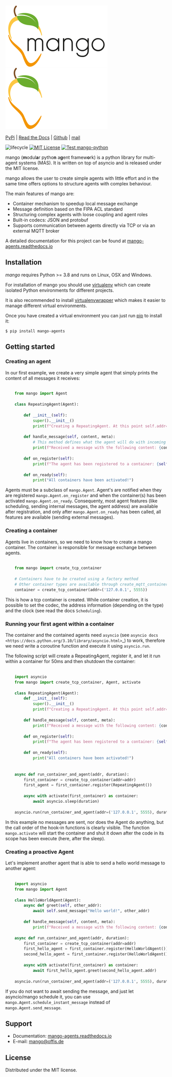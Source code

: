 <p align="center">

![logo](docs/source/_static/Logo_mango_ohne_sub.svg#gh-light-mode-only)
![logo](docs/source/_static/Logo_mango_ohne_sub_white.svg#gh-dark-mode-only)

</p>

[PyPi](https://pypi.org/project/mango-agents/) | [Read the Docs](https://mango-agents.readthedocs.io)
| [Github](https://github.com/OFFIS-DAI/mango) | [mail](mailto:mango@offis.de)

![lifecycle](https://img.shields.io/badge/lifecycle-maturing-blue.svg)
[![MIT License](https://img.shields.io/badge/license-MIT-green.svg)](https://github.com/OFFIS-DAI/mango/blob/development/LICENSE)
[![Test mango-python](https://github.com/OFFIS-DAI/mango/actions/workflows/test-mango.yml/badge.svg)](https://github.com/OFFIS-DAI/mango/actions/workflows/test-mango.yml)


mango (**m**odul**a**r pytho**n** a**g**ent framew**o**rk) is a python library for multi-agent systems (MAS).
It is written on top of asyncio and is released under the MIT license.

mango allows the user to create simple agents with little effort and in the same time offers options
to structure agents with complex behaviour.

The main features of mango are:
 - Container mechanism to speedup local message exchange
 - Message definition based on the FIPA ACL standard
 - Structuring complex agents with loose coupling and agent roles
 - Built-in codecs: JSON and protobuf
 - Supports communication between agents directly via TCP or via an external MQTT broker

A detailed documentation for this project can be found at [mango-agents.readthedocs.io](https://mango-agents.readthedocs.io)

## Installation

*mango* requires Python >= 3.8 and runs on Linux, OSX and Windows.

For installation of mango you should use
[virtualenv](https://virtualenv.pypa.io/en/latest/#) which can create isolated Python environments for different projects.

It is also recommended to install
[virtualenvwrapper](https://virtualenvwrapper.readthedocs.io/en/latest/index.html)
which makes it easier to manage different virtual environments.

Once you have created a virtual environment you can just run [pip](https://pip.pypa.io/en/stable/) to install it:

    $ pip install mango-agents

## Getting started

### Creating an agent

In our first example, we create a very simple agent that simply prints the content of
all messages it receives:

```python

    from mango import Agent

    class RepeatingAgent(Agent):

        def __init__(self):
            super().__init__()
            print(f"Creating a RepeatingAgent. At this point self.addr={self.addr}")

        def handle_message(self, content, meta):
            # This method defines what the agent will do with incoming messages.
            print(f"Received a message with the following content: {content}!")

        def on_register(self):
            print(f"The agent has been registered to a container: {self.addr}!")

        def on_ready(self):
            print("All containers have been activated!")

```
Agents must be a subclass of `mango.Agent`. Agent's are notified when they are registered `mango.Agent.on_register`
and when the container(s) has been activated `mango.Agent.on_ready`. Consequenty, most agent features (like scheduling,
sending internal messages, the agent address) are available after registration, and only after `mango.Agent.on_ready` has
been called, all features are available (sending external messages).


### Creating a container


Agents live in containers, so we need to know how to create a mango container.
The container is responsible for message exchange between agents.

```python

    from mango import create_tcp_container

    # Containers have to be created using a factory method
    # Other container types are available through create_mqtt_container and create_ec_container
    container = create_tcp_container(addr=('127.0.0.1', 5555))
```


This is how a tcp container is created. While container creation, it is possible to set the codec, the address information (depending on the type) and the clock (see read the docs `Scheduling`).

### Running your first agent within a container


The container and the contained agents need `asyncio` (see `asyncio docs <https://docs.python.org/3.10/library/asyncio.html>`_) to work, therefore we need write a coroutine
function and execute it using `asyncio.run`.

The following script will create a RepeatingAgent, register it, and let it run within a container for 50ms and then shutdown the container:


```python

    import asyncio
    from mango import create_tcp_container, Agent, activate

    class RepeatingAgent(Agent):
        def __init__(self):
            super().__init__()
            print(f"Creating a RepeatingAgent. At this point self.addr={self.addr}")

        def handle_message(self, content, meta):
            print(f"Received a message with the following content: {content}!")

        def on_register(self):
            print(f"The agent has been registered to a container: {self.addr}!")

        def on_ready(self):
            print("All containers have been activated!")


    async def run_container_and_agent(addr, duration):
        first_container = create_tcp_container(addr=addr)
        first_agent = first_container.register(RepeatingAgent())

        async with activate(first_container) as container:
            await asyncio.sleep(duration)

    asyncio.run(run_container_and_agent(addr=('127.0.0.1', 5555), duration=0.05))

```
In this example no messages are sent, nor does the Agent do anything, but the call order of the hook-in functions is clearly visible.
The function `mango.activate` will start the container and shut it down after the
code in its scope has been execute (here, after the sleep).

### Creating a proactive Agent

Let's implement another agent that is able to send a hello world message
to another agent:

```python

    import asyncio
    from mango import Agent

    class HelloWorldAgent(Agent):
        async def greet(self, other_addr):
            await self.send_message("Hello world!", other_addr)

        def handle_message(self, content, meta):
            print(f"Received a message with the following content: {content}")

    async def run_container_and_agent(addr, duration):
        first_container = create_tcp_container(addr=addr)
        first_hello_agent = first_container.register(HelloWorldAgent())
        second_hello_agent = first_container.register(HelloWorldAgent())

        async with activate(first_container) as container:
            await first_hello_agent.greet(second_hello_agent.addr)

    asyncio.run(run_container_and_agent(addr=('127.0.0.1', 5555), duration=0.05))

```

If you do not want to await sending the message, and just let asyncio/mango schedule it, you can use `mango.Agent.schedule_instant_message` instead of
`mango.Agent.send_message`.

## Support
- Documentation: [mango-agents.readthedocs.io](https://mango-agents.readthedocs.io)
- E-mail: [mango@offis.de](mailto:mango@offis.de)

## License

Distributed under the MIT license.
